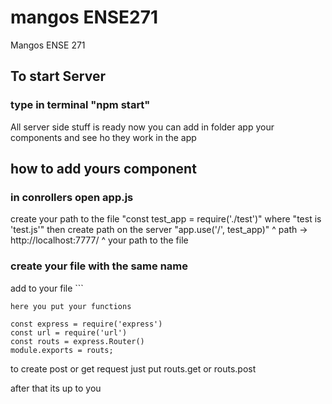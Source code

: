 # mangos ENSE271
Mangos ENSE 271

## To start Server 
### type in terminal "npm start"

All server side stuff is ready 
now you can add in folder app your components and see ho they work in the app

## how to add yours component
### in conrollers open app.js 
create your path to the file
"const test_app = require('./test')"
where "test is 'test.js'"
then create path on the server
"app.use('/', test_app)"
         ^ path -> http://localhost:7777/
                ^ your path to the file
### create your file with the same name

add to your file
    ```

    here you put your functions

    const express = require('express')
    const url = require('url')
    const routs = express.Router()
    module.exports = routs;
    

to create post or get request just put 
    routs.get or routs.post

after that its up to you 

